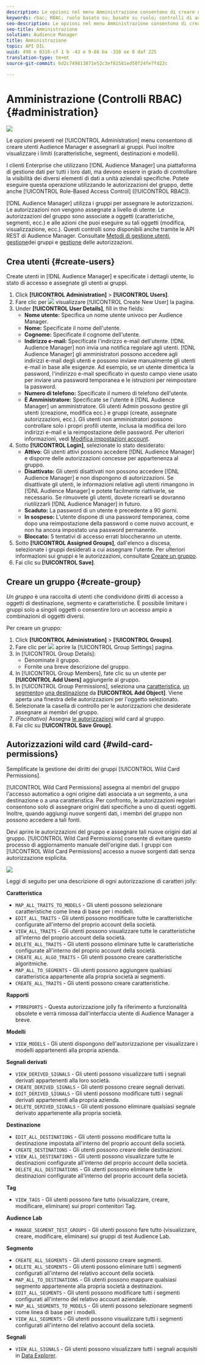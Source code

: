 ```yaml
---
description: Le opzioni nel menu Amministrazione consentono di creare utenti di Audience Manager e assegnarli ai gruppi. Puoi inoltre visualizzare i limiti (caratteristiche, segmenti, destinazioni e modelli).
keywords: rbac; RBAC; ruolo basato su; basate su ruolo; controlli di accesso basati su ruolo
seo-description: Le opzioni nel menu Amministrazione consentono di creare utenti di Audience Manager e assegnarli ai gruppi. Puoi inoltre visualizzare i limiti (caratteristiche, segmenti, destinazioni e modelli).
seo-title: Amministrazione
solution: Audience Manager
title: Amministrazione
topic: API DIL
uuid: 498 e 0316-cf 1 b -43 e 9-88 ba -338 ee 0 daf 225
translation-type: tm+mt
source-git-commit: 6d2c749813871e52c3ef81581ed50f24fe7fd22c

---
```



# Amministrazione (Controlli RBAC) {#administration}

![](assets/rbac-controls.png)

Le opzioni presenti nel [!UICONTROL Administration] menu consentono di creare utenti Audience Manager e assegnarli ai gruppi. Puoi inoltre visualizzare i limiti (caratteristiche, segmenti, destinazioni e modelli).

I clienti Enterprise che utilizzano [!DNL Audience Manager] una piattaforma di gestione dati per tutti i loro dati, ma devono essere in grado di controllare la visibilità dei diversi elementi di dati a unità aziendali specifiche. Potete eseguire questa operazione utilizzando le autorizzazioni del gruppo, dette anche [!UICONTROL Role-Based Access Control] ([!UICONTROL RBAC]).

[!DNL Audience Manager] utilizza i gruppi per assegnare le autorizzazioni. Le autorizzazioni non vengono assegnate a livello di utente. Le autorizzazioni del gruppo sono associate a oggetti (caratteristiche, segmenti, ecc.) e alle azioni che puoi eseguire su tali oggetti (modifica, visualizzazione, ecc.). Questi controlli sono disponibili anche tramite le API REST di Audience Manager. Consultate [Metodi di gestione utenti](/help/using/api/rest-api-main/aam-api-user-group-permission/aam-api-user.md), [gestione](/help/using/api/rest-api-main/aam-api-user-group-permission/aam-api-group.md)dei gruppi e [gestione](/help/using/api/rest-api-main/aam-api-user-group-permission/aam-api-permissions.md) delle autorizzazioni.

## Crea utenti {#create-users}

<!-- t_create_users.xml -->

Create utenti in [!DNL Audience Manager] e specificate i dettagli utente, lo stato di accesso e assegnate gli utenti ai gruppi.

1. Click **[!UICONTROL Administration]** &gt; **[!UICONTROL Users]**.
1. Fare clic per ![](assets/icon_add.png) visualizzare [!UICONTROL Create New User] la pagina.
1. Under **[!UICONTROL User Details]**, fill in the fields:
   * **Nome utente:** Specifica un nome utente univoco per Audience Manager.
   * **Nome:** Specificate il nome dell'utente.
   * **Cognome:** Specificate il cognome dell'utente.
   * **Indirizzo e-mail:** Specificate l'indirizzo e-mail dell'utente. [!DNL Audience Manager] non invia una notifica regolare agli utenti. [!DNL Audience Manager] gli amministratori possono accedere agli indirizzi e-mail degli utenti e possono inviare manualmente gli utenti e-mail in base alle esigenze. Ad esempio, se un utente dimentica la password, l'indirizzo e-mail specificato in questo campo viene usato per inviare una password temporanea e le istruzioni per reimpostare la password.
   * **Numero di telefono:** Specificate il numero di telefono dell'utente.
   * **È Amministratore:** Specificate se l'utente è [!DNL Audience Manager] un amministratore. Gli utenti Admin possono gestire gli utenti (creazione, modifica ecc.) e gruppi (create, assegnate autorizzazioni, ecc.). Gli utenti non amministratori possono controllare solo i propri profili utente, inclusa la modifica dei loro indirizzi e-mail e la reimpostazione delle password. Per ulteriori informazioni, vedi [Modifica impostazioni account](../../features/administration/edit-account-settings.md).
1. Sotto **[!UICONTROL Login]**, selezionate lo stato desiderato:
   * **Attivo:** Gli utenti attivi possono accedere [!DNL Audience Manager] e disporre delle autorizzazioni concesse per appartenenza al gruppo.
   * **Disattivato:** Gli utenti disattivati non possono accedere [!DNL Audience Manager] e non dispongono di autorizzazioni. Se disattivate gli utenti, le informazioni relative agli utenti rimangono in [!DNL Audience Manager] e potete facilmente riattivarle, se necessario. Se rimuovete gli utenti, dovete ricrearli se dovranno riutilizzarli [!DNL Audience Manager] in futuro.
   * **Scaduto:** La password di un utente è precedente a 90 giorni.
   * **In sospeso:** L'utente dispone di una password temporanea, come dopo una reimpostazione della password o come nuovo account, e non ha ancora impostato una password permanente.
   * **Bloccato:** 5 tentativi di accesso errati bloccheranno un utente.
1. Sotto **[!UICONTROL Assigned Groups]**, dall'elenco a discesa, selezionate i gruppi desiderati a cui assegnare l'utente.
Per ulteriori informazioni sui gruppi e le autorizzazioni, consultate [Creare un gruppo](../../features/administration/administration-overview.md#create-group).
1. Fai clic su **[!UICONTROL Save]**.

## Creare un gruppo {#create-group}

*Un gruppo* è una raccolta di utenti che condividono diritti di accesso a oggetti di destinazione, segmento e caratteristiche. È possibile limitare i gruppi solo a singoli oggetti o consentire loro un accesso ampio a combinazioni di oggetti diversi.

<!-- t_create_groups.xml -->

Per creare un gruppo:

1. Click **[!UICONTROL Administration]** &gt; **[!UICONTROL Groups]**.
1. Fare clic per ![](assets/icon_add.png) aprire la [!UICONTROL Group Settings] pagina.
1. In [!UICONTROL Group Details]:
   * Denominate il gruppo.
   * Fornite una breve descrizione del gruppo.
1. In [!UICONTROL Group Members], fate clic su un utente per **[!UICONTROL Add Users]** aggiungerle al gruppo.
1. In [!UICONTROL Group Permissions], seleziona una [caratteristica](../../features/traits/trait-details-page.md), [un segmento](../../features/segments/segments-purpose.md)o [una destinazione](../../features/destinations/destinations.md) da **[!UICONTROL Add Object]**.
Viene aperta una finestra delle autorizzazioni per l'oggetto selezionato.
1. Selezionate la casella di controllo per le autorizzazioni che desiderate assegnare ai membri del gruppo.
1. *(Facoltativo)* Assegna [le autorizzazioni](../../features/administration/administration-overview.md#wild-card-permissions) wild card al gruppo.
1. Fai clic su **[!UICONTROL Save Group]**.

## Autorizzazioni wild card {#wild-card-permissions}

Semplificate la gestione dei diritti dei gruppi [!UICONTROL Wild Card Permissions].

<!-- c_wildcard_permissions.xml -->

[!UICONTROL Wild Card Permissions] assegna ai membri del gruppo l'accesso automatico a ogni origine dati associata a un segmento, a una destinazione o a una caratteristica. Per confronto, le autorizzazioni regolari consentono solo di assegnare origini dati specifiche a uno di questi oggetti. Inoltre, quando aggiungi nuove sorgenti dati, i membri del gruppo non possono accedere a tali fonti.

Devi aprire le autorizzazioni del gruppo e assegnare tali nuove origini dati al gruppo. [!UICONTROL Wild Card Permissions] consente di evitare questo processo di aggiornamento manuale dell'origine dati. I gruppi con [!UICONTROL Wild Card Permissions] accesso a nuove sorgenti dati senza autorizzazione esplicita.

![](assets/wild-card.png)

Leggi di seguito per una descrizione di ogni autorizzazione di caratteri jolly:

**Caratteristica**

* `MAP_ALL_TRAITS_TO_MODELS` - Gli utenti possono selezionare caratteristiche come linea di base per i modelli.
* `EDIT_ALL_TRAITS` - Gli utenti possono modificare tutte le caratteristiche configurate all'interno del proprio account della società.
* `VIEW_ALL_TRAITS` - Gli utenti possono visualizzare tutte le caratteristiche all'interno del proprio account della società.
* `DELETE_ALL_TRAITS` - Gli utenti possono eliminare tutte le caratteristiche configurate all'interno del proprio account della società.
* `CREATE_ALL_ALGO_TRAITS` - Gli utenti possono creare caratteristiche algoritmiche.
* `MAP_ALL_TO_SEGMENTS` - Gli utenti possono aggiungere qualsiasi caratteristica appartenente alla propria società ai segmenti.
* `CREATE_ALL_TRAITS` - Gli utenti possono creare caratteristiche.

**Rapporti**

* `PTRREPORTS` - Questa autorizzazione jolly fa riferimento a funzionalità obsolete e verrà rimossa dall'interfaccia utente di Audience Manager a breve.

**Modelli**

* `VIEW_MODELS` - Gli utenti dispongono dell'autorizzazione per visualizzare i modelli appartenenti alla propria azienda.

**Segnali derivati**

* `VIEW_DERIVED_SIGNALS` - Gli utenti possono visualizzare tutti i segnali derivati appartenenti alla loro società.
* `CREATE_DERIVED_SIGNALS` - Gli utenti possono creare segnali derivati.
* `EDIT_DERIVED_SIGNALS` - Gli utenti possono modificare tutti i segnali derivati appartenenti alla propria azienda.
* `DELETE_DERIVED_SIGNALS` - Gli utenti possono eliminare qualsiasi segnale derivato appartenente alla propria società.

**Destinazione**

* `EDIT_ALL_DESTINATIONS` - Gli utenti possono modificare tutta la destinazione impostata all'interno del proprio account della società.
* `CREATE_DESTINATIONS` - Gli utenti possono creare delle destinazioni.
* `VIEW_ALL_DESTINATIONS` - Gli utenti possono visualizzare tutte le destinazioni configurate all'interno del proprio account della società.
* `DELETE_ALL_DESTINATIONS` - Gli utenti possono eliminare tutte le destinazioni configurate all'interno del proprio account della società.

**Tag**

* `VIEW_TAGS` - Gli utenti possono fare tutto (visualizzare, creare, modificare, eliminare) sui propri contenitori Tag.

**Audience Lab**

* `MANAGE_SEGMENT_TEST_GROUPS` - Gli utenti possono fare tutto (visualizzare, creare, modificare, eliminare) sui gruppi di test Audience Lab.

**Segmento**

* `CREATE_ALL_SEGMENTS` - Gli utenti possono creare segmenti.
* `DELETE_ALL_SEGMENTS` - Gli utenti possono eliminare tutti i segmenti configurati all'interno del relativo account della società.
* `MAP_ALL_TO_DESTINATIONS` - Gli utenti possono mappare qualsiasi segmento appartenente alla propria società a destinazioni.
* `EDIT_ALL_SEGMENTS` - Gli utenti possono modificare tutti i segmenti configurati all'interno del relativo account aziendale.
* `MAP_ALL_SEGMENTS_TO_MODELS` - Gli utenti possono selezionare segmenti come linea di base per i modelli.
* `VIEW_ALL_SEGMENTS` - Gli utenti possono visualizzare tutti i segmenti configurati all'interno del relativo account della società.

**Segnali**

* `VIEW_ALL_SIGNALS` - Gli utenti possono visualizzare tutti i segnali acquisiti in [Data Explorer](/help/using/features/data-explorer/data-explorer-overview.md).